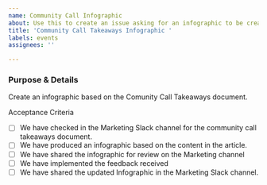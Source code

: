 ```yaml
---
name: Community Call Infographic
about: Use this to create an issue asking for an infographic to be created
title: 'Community Call Takeaways Infographic '
labels: events
assignees: ''

---
```


### Purpose & Details
Create an infographic based on the Comunity Call Takeaways document. 

Acceptance Criteria
 - [ ] We have checked in the Marketing Slack channel for the community call takeaways document.
 - [ ] We have produced an infographic based on the content in the article.
 - [ ] We have shared the infographic for review on the Marketing channel
 - [ ] We have implemented the feedback received
 - [ ] We have shared the updated Infographic in the Marketing Slack channel.
